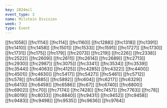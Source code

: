 ```yaml
---
key: 2024mil
event_type: 3
name: Milstein Division
week: 7
type: Event
---
```

[[frc1058]]
[[frc1114]]
[[frc114]]
[[frc1160]]
[[frc1288]]
[[frc1318]]
[[frc1391]]
[[frc1410]]
[[frc1458]]
[[frc1501]]
[[frc1533]]
[[frc1591]]
[[frc1727]]
[[frc1730]]
[[frc1731]]
[[frc175]]
[[frc179]]
[[frc2073]]
[[frc219]]
[[frc226]]
[[frc2338]]
[[frc2522]]
[[frc2609]]
[[frc2611]]
[[frc2614]]
[[frc2689]]
[[frc2713]]
[[frc2930]]
[[frc2987]]
[[frc3075]]
[[frc3341]]
[[frc3534]]
[[frc3539]]
[[frc3544]]
[[frc4063]]
[[frc4125]]
[[frc4285]]
[[frc4322]]
[[frc4400]]
[[frc4501]]
[[frc4630]]
[[frc5417]]
[[frc5427]]
[[frc5461]]
[[frc5712]]
[[frc578]]
[[frc5885]]
[[frc5892]]
[[frc604]]
[[frc6217]]
[[frc6329]]
[[frc6413]]
[[frc6459]]
[[frc6586]]
[[frc67]]
[[frc6740]]
[[frc6800]]
[[frc6902]]
[[frc70]]
[[frc7174]]
[[frc7428]]
[[frc7457]]
[[frc7763]]
[[frc78]]
[[frc8019]]
[[frc8033]]
[[frc8840]]
[[frc9431]]
[[frc9452]]
[[frc9458]]
[[frc9483]]
[[frc9498]]
[[frc9535]]
[[frc9636]]
[[frc9764]]
